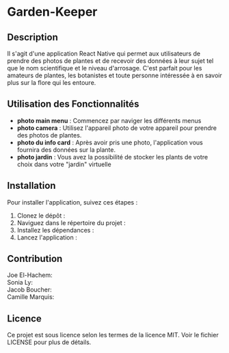 # Garden-Keeper


## Description

Il s'agit d'une application React Native qui permet aux utilisateurs de prendre des photos de plantes et de recevoir des données à leur sujet tel que le nom scientifique et le niveau d'arrosage. C'est parfait pour les amateurs de plantes, les botanistes et toute personne intéressée à en savoir plus sur la flore qui les entoure.

## Utilisation des Fonctionnalités

- **photo main menu** : Commencez par naviger les différents menus
- **photo camera** : Utilisez l'appareil photo de votre appareil pour prendre des photos de plantes.
- **photo du info card** : Après avoir pris une photo, l'application vous fournira des données sur la plante.
- **photo jardin** : Vous avez la possibilité de stocker les plants de votre choix dans votre "jardin" virtuelle

## Installation

Pour installer l'application, suivez ces étapes :

1. Clonez le dépôt : 
2. Naviguez dans le répertoire du projet : 
3. Installez les dépendances : 
4. Lancez l'application : 



## Contribution

Joe El-Hachem:  
Sonia Ly:   
Jacob Boucher:  
Camille Marquis:  

## Licence

Ce projet est sous licence selon les termes de la licence MIT. Voir le fichier LICENSE pour plus de détails.
